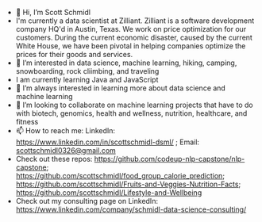 - 👋 Hi, I’m Scott Schmidl
- I'm currently a data scientist at Zilliant. Zilliant is a software development company HQ'd in Austin, Texas. We work on price optimization for our customers. During the current economic disaster, caused by the current White House, we have been pivotal in helping companies optimize the prices for their goods and services.
- 👀 I’m interested in data science, machine learning, hiking, camping, snowboarding, rock cliimbing, and traveling
- I am currently learning Java and JavaScript
- 🌱 I’m always interested in learning more about data science and machine learning
- 💞️ I’m looking to collaborate on machine learning projects that have to do with biotech, genomics, health and wellness, nutrition, healthcare, and fitness
- 📫 How to reach me: LinkedIn: https://www.linkedin.com/in/scottschmidl-dsml/ ; Email: scottschmidl0326@gmail.com
- Check out these repos: https://github.com/codeup-nlp-capstone/nlp-capstone; https://github.com/scottschmidl/food_group_calorie_prediction; https://github.com/scottschmidl/Fruits-and-Veggies-Nutrition-Facts; https://github.com/scottschmidl/Lifestyle-and-Wellbeing
- Check out my consulting page on LinkedIn: https://www.linkedin.com/company/schmidl-data-science-consulting/
<!---
scottschmidl/scottschmidl is a ✨ special ✨ repository because its `README.md` (this file) appears on your GitHub profile.
You can click the Preview link to take a look at your changes.
--->
